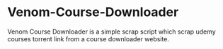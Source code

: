 # Venom-Course-Downloader
Venom Course Downloader is a simple scrap script which scrap udemy courses torrent link from a course downloader website.
